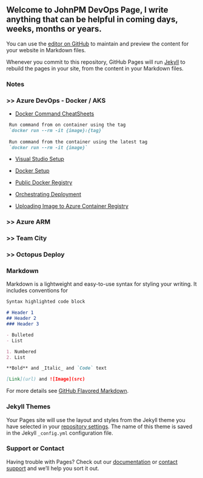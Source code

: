 ## Welcome to JohnPM DevOps Page, I write anything that can be helpful in coming days, weeks, months or years.

You can use the [editor on GitHub](https://github.com/johnpm45/DevOps-Notes/edit/master/README.md) to maintain and preview the content for your website in Markdown files.

Whenever you commit to this repository, GitHub Pages will run [Jekyll](https://jekyllrb.com/) to rebuild the pages in your site, from the content in your Markdown files.

### Notes

### >> Azure DevOps - Docker / AKS
* [Docker Command CheatSheets](https://gist.github.com/09wattry/9409b5bb14b8f3e086c56d687c44a740)
```markdown
 Run command from on container using the tag  
 `docker run --rm -it {image}:{tag}`
 
 Run command from the container using the latest tag  
 `docker run --rm -it {image}`

```
* [Visual Studio Setup](https://github.com/johnpm45/DevOps-Notes/wiki/Visual-Studio-Setup)

* [Docker Setup](https://github.com/johnpm45/DevOps-Notes/wiki/a.-Setup-Docker-and-Automate-Deployment-Windows)

* [Public Docker Registry](https://github.com/johnpm45/DevOps-Notes/wiki/b.-Uploading-Images-to-public-docker-registry)

* [Orchestrating Deployment](https://github.com/johnpm45/DevOps-Notes/wiki/c.-Orchestrating-docker-deployment-using-Azure-Kubernetes-Service)

* [Uploading Image to Azure Container Registry](https://github.com/johnpm45/DevOps-Notes/wiki/d.-Uploading-image-to-Azure-container-registry)

### >> Azure ARM

### >> Team City

### >> Octopus Deploy

### Markdown

Markdown is a lightweight and easy-to-use syntax for styling your writing. It includes conventions for

```markdown
Syntax highlighted code block

# Header 1
## Header 2
### Header 3

- Bulleted
- List

1. Numbered
2. List

**Bold** and _Italic_ and `Code` text

[Link](url) and ![Image](src)
```

For more details see [GitHub Flavored Markdown](https://guides.github.com/features/mastering-markdown/).

### Jekyll Themes

Your Pages site will use the layout and styles from the Jekyll theme you have selected in your [repository settings](https://github.com/johnpm45/DevOps-Notes/settings). The name of this theme is saved in the Jekyll `_config.yml` configuration file.

### Support or Contact

Having trouble with Pages? Check out our [documentation](https://help.github.com/categories/github-pages-basics/) or [contact support](https://github.com/contact) and we’ll help you sort it out.
